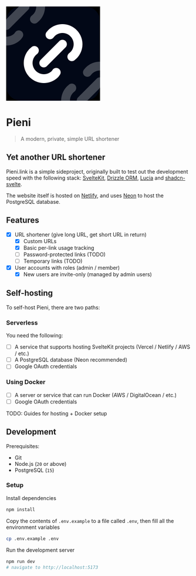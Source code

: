 ![logo](/static/favicon.png)

# Pieni

> A modern, private, simple URL shortener

## Yet another URL shortener

Pieni.link is a simple sideproject, originally built to test out the development speed with the following stack: [SvelteKit](https://kit.svelte.dev/), [Drizzle ORM](https://orm.drizzle.team/), [Lucia](https://lucia-auth.com/) and [shadcn-svelte](https://www.shadcn-svelte.com/).

The website itself is hosted on [Netlify](https://app.netlify.com/), and uses [Neon](https://neon.tech/) to host the PostgreSQL database.

## Features

- [x] URL shortener (give long URL, get short URL in return)
  - [x] Custom URLs
  - [x] Basic per-link usage tracking
  - [ ] Password-protected links (TODO)
  - [ ] Temporary links (TODO)
- [x] User accounts with roles (admin / member)
  - [x] New users are invite-only (managed by admin users)

## Self-hosting

To self-host Pieni, there are two paths:

### Serverless

You need the following:

- [ ] A service that supports hosting SvelteKit projects (Vercel / Netlify / AWS / etc.)
- [ ] A PostgreSQL database (Neon recommended)
- [ ] Google OAuth credentials

### Using Docker

- [ ] A server or service that can run Docker (AWS / DigitalOcean / etc.)
- [ ] Google OAuth credentials

TODO: Guides for hosting + Docker setup

## Development

Prerequisites:

- Git
- Node.js (`20` or above)
- PostgreSQL (`15`)

### Setup

Install dependencies

```bash
npm install
```

Copy the contents of `.env.example` to a file called `.env`, then fill all the environment variables

```bash
cp .env.example .env
```

Run the development server

```bash
npm run dev
# navigate to http://localhost:5173
```
